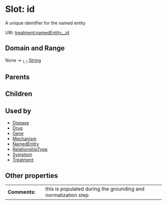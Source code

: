 
# Slot: id


A unique identifier for the named entity

URI: [treatment:namedEntity__id](http://w3id.org/ontogpt/treatments/namedEntity__id)


## Domain and Range

None &#8594;  <sub>1..1</sub> [String](types/String.md)

## Parents


## Children


## Used by

 * [Disease](Disease.md)
 * [Drug](Drug.md)
 * [Gene](Gene.md)
 * [Mechanism](Mechanism.md)
 * [NamedEntity](NamedEntity.md)
 * [RelationshipType](RelationshipType.md)
 * [Symptom](Symptom.md)
 * [Treatment](Treatment.md)

## Other properties

|  |  |  |
| --- | --- | --- |
| **Comments:** | | this is populated during the grounding and normalization step |

